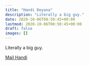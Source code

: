 ```yaml
---
title: "Handi Deyana"
description: "Literally a big guy."
date: 2020-10-06T08:50:45+00:00
lastmod: 2020-10-06T08:50:45+00:00
draft: false
images: []
---
```


Literally a big guy.

[Mail Handi](mailto:handi.deyana@mncgroup.com)
